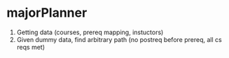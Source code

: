 # majorPlanner

1. Getting data (courses, prereq mapping, instuctors)
2. Given dummy data, find arbitrary path (no postreq before prereq, all cs reqs met)
